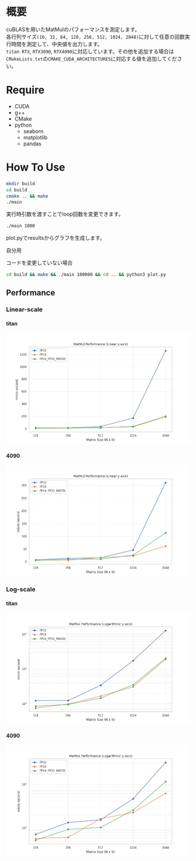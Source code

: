 # 概要
cuBLASを用いたMatMulのパフォーマンスを測定します。  
各行列サイズ`(16, 32, 64, 128, 256, 512, 1024, 2048)`に対して任意の回数実行時間を測定して、中央値を出力します。  
`titan RTX`, `RTX3090`, `RTX4090`に対応しています。その他を追加する場合は`CMakeLists.txt`の`CMAKE_CUDA_ARCHITECTURES`に対応する値を追加してください。  

# Require
- CUDA
- g++
- CMake
- python
    - seaborn
    - matplotlib
    - pandas

# How To Use

```bash
mkdir build
cd build
cmake .. && make
./main
```

実行時引数を渡すことでloop回数を変更できます。
```bash
./main 1000
```

plot.pyでresultsからグラフを生成します。

自分用

コードを変更していない場合
```bash
cd build && make && ./main 100000 && cd .. && python3 plot.py
```

## Performance


### Linear-scale
#### titan
![](output_titan_linear.png)
#### 4090
![](output_4090_linear.png)

### Log-scale
#### titan
![](output_titan_log.png)
#### 4090
![](output_4090_log.png)

